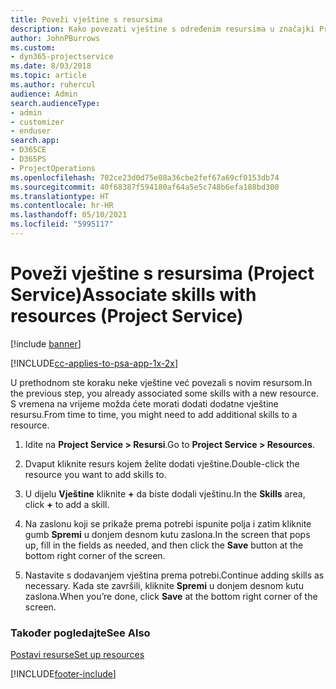 ```yaml
---
title: Poveži vještine s resursima
description: Kako povezati vještine s određenim resursima u značajki Project Service
author: JohnPBurrows
ms.custom:
- dyn365-projectservice
ms.date: 8/03/2018
ms.topic: article
ms.author: ruhercul
audience: Admin
search.audienceType:
- admin
- customizer
- enduser
search.app:
- D365CE
- D365PS
- ProjectOperations
ms.openlocfilehash: 702ce23d0d75e08a36cbe2fef67a69cf0153db74
ms.sourcegitcommit: 40f68387f594180af64a5e5c748b6efa188bd300
ms.translationtype: HT
ms.contentlocale: hr-HR
ms.lasthandoff: 05/10/2021
ms.locfileid: "5995117"
---
```

# <a name="associate-skills-with-resources-project-service"></a><span data-ttu-id="97957-103">Poveži vještine s resursima (Project Service)</span><span class="sxs-lookup"><span data-stu-id="97957-103">Associate skills with resources (Project Service)</span></span>

[!include [banner](../includes/psa-now-project-operations.md)]

[!INCLUDE[cc-applies-to-psa-app-1x-2x](../includes/cc-applies-to-psa-app-1x-2x.md)]

<span data-ttu-id="97957-104">U prethodnom ste koraku neke vještine već povezali s novim resursom.</span><span class="sxs-lookup"><span data-stu-id="97957-104">In the previous step, you already associated some skills with  a new resource.</span></span> <span data-ttu-id="97957-105">S vremena na vrijeme možda ćete morati dodati dodatne vještine resursu.</span><span class="sxs-lookup"><span data-stu-id="97957-105">From time to time, you might need to add additional skills to a resource.</span></span>  
  
1.  <span data-ttu-id="97957-106">Idite na **Project Service > Resursi**.</span><span class="sxs-lookup"><span data-stu-id="97957-106">Go to **Project Service > Resources**.</span></span>  
  
2.  <span data-ttu-id="97957-107">Dvaput kliknite resurs kojem želite dodati vještine.</span><span class="sxs-lookup"><span data-stu-id="97957-107">Double-click the resource you want to add skills to.</span></span>  
  
3.  <span data-ttu-id="97957-108">U dijelu **Vještine** kliknite **+** da biste dodali vještinu.</span><span class="sxs-lookup"><span data-stu-id="97957-108">In the **Skills** area, click **+** to add a skill.</span></span>  
  
4.  <span data-ttu-id="97957-109">Na zaslonu koji se prikaže prema potrebi ispunite polja i zatim kliknite gumb **Spremi** u donjem desnom kutu zaslona.</span><span class="sxs-lookup"><span data-stu-id="97957-109">In the screen that pops up, fill in the fields as needed, and then click the **Save** button at the bottom right corner of the screen.</span></span>  
  
5.  <span data-ttu-id="97957-110">Nastavite s dodavanjem vještina prema potrebi.</span><span class="sxs-lookup"><span data-stu-id="97957-110">Continue adding skills as necessary.</span></span> <span data-ttu-id="97957-111">Kada ste završili, kliknite **Spremi** u donjem desnom kutu zaslona.</span><span class="sxs-lookup"><span data-stu-id="97957-111">When you’re done, click **Save** at the bottom right corner of the screen.</span></span>  
  
### <a name="see-also"></a><span data-ttu-id="97957-112">Također pogledajte</span><span class="sxs-lookup"><span data-stu-id="97957-112">See Also</span></span>  
 [<span data-ttu-id="97957-113">Postavi resurse</span><span class="sxs-lookup"><span data-stu-id="97957-113">Set up resources</span></span>](../psa/set-up-resources.md)


[!INCLUDE[footer-include](../includes/footer-banner.md)]